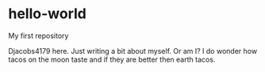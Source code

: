# hello-world
My first repository

Djacobs4179 here. Just writing a bit about myself. Or am I?
I do wonder how tacos on the moon taste and if they are better then earth tacos.
